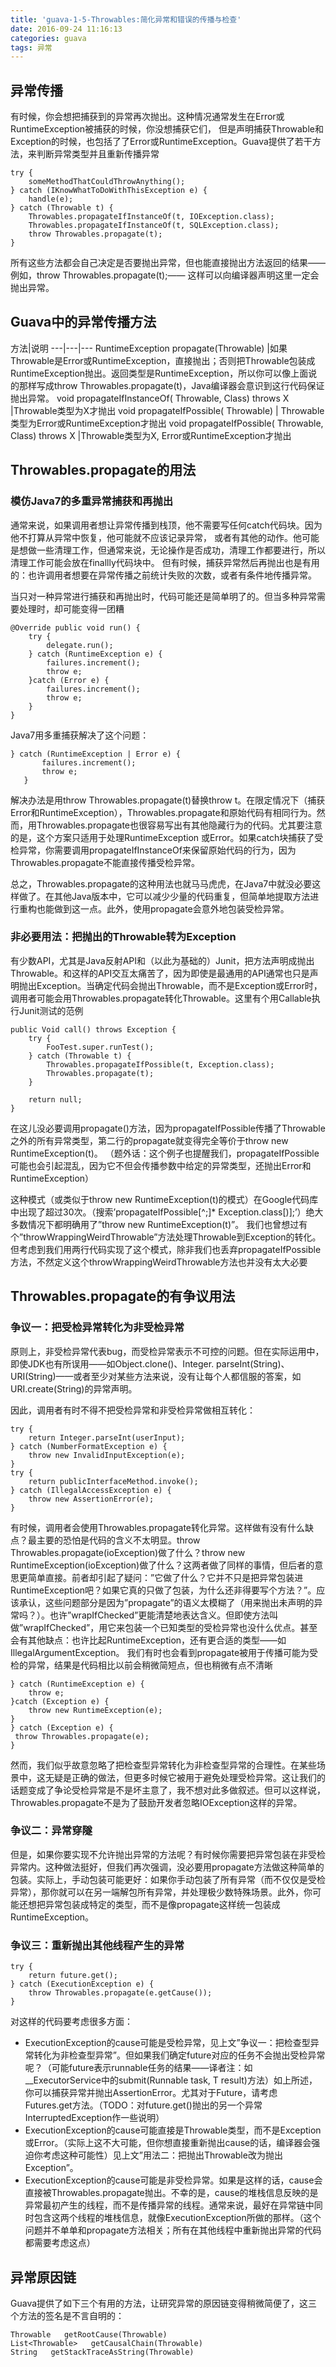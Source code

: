 ```yaml
---
title: 'guava-1-5-Throwables:简化异常和错误的传播与检查'
date: 2016-09-24 11:16:13
categories: guava
tags: 异常
---
```

## 异常传播

有时候，你会想把捕获到的异常再次抛出。这种情况通常发生在Error或RuntimeException被捕获的时候，你没想捕获它们，
但是声明捕获Throwable和Exception的时候，也包括了了Error或RuntimeException。Guava提供了若干方法，来判断异常类型并且重新传播异常
<!--more-->

```
try {
    someMethodThatCouldThrowAnything();
} catch (IKnowWhatToDoWithThisException e) {
    handle(e);
} catch (Throwable t) {
    Throwables.propagateIfInstanceOf(t, IOException.class);
    Throwables.propagateIfInstanceOf(t, SQLException.class);
    throw Throwables.propagate(t);
}
```

所有这些方法都会自己决定是否要抛出异常，但也能直接抛出方法返回的结果——例如，throw Throwables.propagate(t);—— 这样可以向编译器声明这里一定会抛出异常。

## Guava中的异常传播方法

方法|说明
---|---|---
RuntimeException   propagate(Throwable) |如果Throwable是Error或RuntimeException，直接抛出；否则把Throwable包装成RuntimeException抛出。返回类型是RuntimeException，所以你可以像上面说的那样写成throw Throwables.propagate(t)，Java编译器会意识到这行代码保证抛出异常。
void propagateIfInstanceOf( Throwable, Class<X extends   Exception>) throws X   |Throwable类型为X才抛出
void propagateIfPossible( Throwable)  |  Throwable类型为Error或RuntimeException才抛出
void   propagateIfPossible( Throwable, Class<X extends Throwable>) throws X |Throwable类型为X, Error或RuntimeException才抛出

## Throwables.propagate的用法
### 模仿Java7的多重异常捕获和再抛出
通常来说，如果调用者想让异常传播到栈顶，他不需要写任何catch代码块。因为他不打算从异常中恢复，他可能就不应该记录异常，
或者有其他的动作。他可能是想做一些清理工作，但通常来说，无论操作是否成功，清理工作都要进行，所以清理工作可能会放在finallly代码块中。
但有时候，捕获异常然后再抛出也是有用的：也许调用者想要在异常传播之前统计失败的次数，或者有条件地传播异常。

当只对一种异常进行捕获和再抛出时，代码可能还是简单明了的。但当多种异常需要处理时，却可能变得一团糟
```
@Override public void run() {
    try {
        delegate.run();
    } catch (RuntimeException e) {
        failures.increment();
        throw e;
    }catch (Error e) {
        failures.increment();
        throw e;
    }
}
```

Java7用多重捕获解决了这个问题：
```
} catch (RuntimeException | Error e) {
       failures.increment();
       throw e;
   }
```

解决办法是用throw Throwables.propagate(t)替换throw t。在限定情况下（捕获Error和RuntimeException），Throwables.propagate和原始代码有相同行为。然而，用Throwables.propagate也很容易写出有其他隐藏行为的代码。尤其要注意的是，这个方案只适用于处理RuntimeException 或Error。如果catch块捕获了受检异常，你需要调用propagateIfInstanceOf来保留原始代码的行为，因为Throwables.propagate不能直接传播受检异常。

总之，Throwables.propagate的这种用法也就马马虎虎，在Java7中就没必要这样做了。在其他Java版本中，它可以减少少量的代码重复，但简单地提取方法进行重构也能做到这一点。此外，使用propagate会意外地包装受检异常。

### 非必要用法：把抛出的Throwable转为Exception
有少数API，尤其是Java反射API和（以此为基础的）Junit，把方法声明成抛出Throwable。和这样的API交互太痛苦了，因为即使是最通用的API通常也只是声明抛出Exception。当确定代码会抛出Throwable，而不是Exception或Error时，调用者可能会用Throwables.propagate转化Throwable。这里有个用Callable执行Junit测试的范例
```
public Void call() throws Exception {
    try {
        FooTest.super.runTest();
    } catch (Throwable t) {
        Throwables.propagateIfPossible(t, Exception.class);
        Throwables.propagate(t);
    }

    return null;
}
```
在这儿没必要调用propagate()方法，因为propagateIfPossible传播了Throwable之外的所有异常类型，第二行的propagate就变得完全等价于throw new RuntimeException(t)。
（题外话：这个例子也提醒我们，propagateIfPossible可能也会引起混乱，因为它不但会传播参数中给定的异常类型，还抛出Error和RuntimeException）

这种模式（或类似于throw new RuntimeException(t)的模式）在Google代码库中出现了超过30次。（搜索’propagateIfPossible[^;]* Exception.class[)];’）绝大多数情况下都明确用了”throw new RuntimeException(t)”。
我们也曾想过有个”throwWrappingWeirdThrowable”方法处理Throwable到Exception的转化。但考虑到我们用两行代码实现了这个模式，除非我们也丢弃propagateIfPossible方法，不然定义这个throwWrappingWeirdThrowable方法也并没有太大必要


## Throwables.propagate的有争议用法
### 争议一：把受检异常转化为非受检异常
原则上，非受检异常代表bug，而受检异常表示不可控的问题。但在实际运用中，即使JDK也有所误用——如Object.clone()、Integer. parseInt(String)、URI(String)——或者至少对某些方法来说，没有让每个人都信服的答案，如URI.create(String)的异常声明。

因此，调用者有时不得不把受检异常和非受检异常做相互转化：
```
try {
    return Integer.parseInt(userInput);
} catch (NumberFormatException e) {
    throw new InvalidInputException(e);
}
try {
    return publicInterfaceMethod.invoke();
} catch (IllegalAccessException e) {
    throw new AssertionError(e);
}
```

有时候，调用者会使用Throwables.propagate转化异常。这样做有没有什么缺点？最主要的恐怕是代码的含义不太明显。throw Throwables.propagate(ioException)做了什么？throw new RuntimeException(ioException)做了什么？这两者做了同样的事情，但后者的意思更简单直接。前者却引起了疑问：”它做了什么？它并不只是把异常包装进RuntimeException吧？如果它真的只做了包装，为什么还非得要写个方法？”。应该承认，这些问题部分是因为”propagate”的语义太模糊了（用来抛出未声明的异常吗？）。也许”wrapIfChecked”更能清楚地表达含义。但即使方法叫做”wrapIfChecked”，用它来包装一个已知类型的受检异常也没什么优点。甚至会有其他缺点：也许比起RuntimeException，还有更合适的类型——如IllegalArgumentException。
我们有时也会看到propagate被用于传播可能为受检的异常，结果是代码相比以前会稍微简短点，但也稍微有点不清晰
```
} catch (RuntimeException e) {
    throw e;
}catch (Exception e) {
    throw new RuntimeException(e);
}
} catch (Exception e) {
 throw Throwables.propagate(e);
}
```

然而，我们似乎故意忽略了把检查型异常转化为非检查型异常的合理性。在某些场景中，这无疑是正确的做法，但更多时候它被用于避免处理受检异常。这让我们的话题变成了争论受检异常是不是坏主意了，我不想对此多做叙述。但可以这样说，Throwables.propagate不是为了鼓励开发者忽略IOException这样的异常。
### 争议二：异常穿隧
但是，如果你要实现不允许抛出异常的方法呢？有时候你需要把异常包装在非受检异常内。这种做法挺好，但我们再次强调，没必要用propagate方法做这种简单的包装。实际上，手动包装可能更好：如果你手动包装了所有异常（而不仅仅是受检异常），那你就可以在另一端解包所有异常，并处理极少数特殊场景。此外，你可能还想把异常包装成特定的类型，而不是像propagate这样统一包装成RuntimeException。

### 争议三：重新抛出其他线程产生的异常
```
try {
    return future.get();
} catch (ExecutionException e) {
    throw Throwables.propagate(e.getCause());
}
```
对这样的代码要考虑很多方面：

- ExecutionException的cause可能是受检异常，见上文”争议一：把检查型异常转化为非检查型异常”。但如果我们确定future对应的任务不会抛出受检异常呢？（可能future表示runnable任务的结果——译者注：如__ExecutorService中的submit(Runnable task, T
result)方法）如上所述，你可以捕获异常并抛出AssertionError。尤其对于Future，请考虑 Futures.get方法。（TODO：对future.get()抛出的另一个异常InterruptedException作一些说明）
- ExecutionException的cause可能直接是Throwable类型，而不是Exception或Error。（实际上这不大可能，但你想直接重新抛出cause的话，编译器会强迫你考虑这种可能性）见上文”用法二：把抛出Throwable改为抛出Exception”。
- ExecutionException的cause可能是非受检异常。如果是这样的话，cause会直接被Throwables.propagate抛出。不幸的是，cause的堆栈信息反映的是异常最初产生的线程，而不是传播异常的线程。通常来说，最好在异常链中同时包含这两个线程的堆栈信息，就像ExecutionException所做的那样。（这个问题并不单单和propagate方法相关；所有在其他线程中重新抛出异常的代码都需要考虑这点）

## 异常原因链
Guava提供了如下三个有用的方法，让研究异常的原因链变得稍微简便了，这三个方法的签名是不言自明的：
```
Throwable   getRootCause(Throwable)
List<Throwable>   getCausalChain(Throwable)
String   getStackTraceAsString(Throwable)
```



